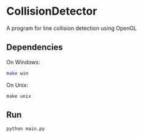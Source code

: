 # CollisionDetector
A program for line collision detection using OpenGL

## Dependencies

On Windows:

```sh
make win
```

On Unix:
```
make unix
```

## Run

```sh
python main.py
```
